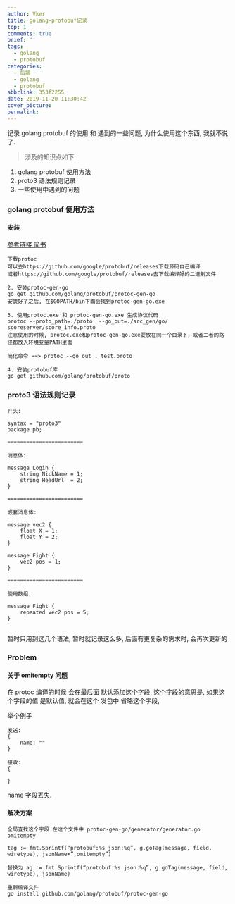 ```yaml
---
author: Vker
title: golang-protobuf记录
top: 1
comments: true
brief: ''
tags:
  - golang
  - protobuf
categories:
  - 后端
  - golang
  - protobuf
abbrlink: 353f2255
date: 2019-11-20 11:30:42
cover_picture:
permalink:
---
```


记录 golang protobuf 的使用 和 遇到的一些问题, 为什么使用这个东西, 我就不说了.

> 涉及的知识点如下:
1. golang protobuf 使用方法
2. proto3 语法规则记录
3. 一些使用中遇到的问题

<!-- more -->

### golang protobuf 使用方法

#### 安装
[参考链接 简书](https://www.jianshu.com/p/c1a29a099ab2)

```
下载protoc
可以去https://github.com/google/protobuf/releases下载源码自己编译
或者https://github.com/google/protobuf/releases去下载编译好的二进制文件

2. 安装protoc-gen-go
go get github.com/golang/protobuf/protoc-gen-go
安装好了之后, 在$GOPATH/bin下面会找到protoc-gen-go.exe

3. 使用protoc.exe 和 protoc-gen-go.exe 生成协议代码
protoc --proto_path=./proto  --go_out=./src_gen/go/    scoreserver/score_info.proto
注意使用的时候, protoc.exe和protoc-gen-go.exe要放在同一个目录下，或者二者的路径都放入环境变量PATH里面

简化命令 ==> protoc --go_out . test.proto

4. 安装protobuf库
go get github.com/golang/protobuf/proto
```
### proto3 语法规则记录

```
开头:

syntax = "proto3"
package pb;

========================

消息体:

message Login {
	string NickName = 1;
	string HeadUrl  = 2;
}

========================

嵌套消息体:

message vec2 {
	float X = 1;
	float Y = 2;
}

message Fight {
	vec2 pos = 1;
}

========================

使用数组:

message Fight {
	repeated vec2 pos = 5;
}
	
```

暂时只用到这几个语法, 暂时就记录这么多, 后面有更复杂的需求时, 会再次更新的

### Problem

#### 关于 omitempty 问题
在 protoc 编译的时候 会在最后面 默认添加这个字段, 这个字段的意思是, 如果这个字段的值 是默认值, 就会在这个 发包中 省略这个字段,

举个例子
```
发送:
{
	name: ""
}

接收: 
{

}
```

name 字段丢失.

#### 解决方案

```
全局查找这个字段 在这个文件中 protoc-gen-go/generator/generator.go
omitempty

tag := fmt.Sprintf(“protobuf:%s json:%q”, g.goTag(message, field, wiretype), jsonName+”,omitempty”)

替换为 ag := fmt.Sprintf(“protobuf:%s json:%q”, g.goTag(message, field, wiretype), jsonName)

重新编译文件
go install github.com/golang/protobuf/protoc-gen-go
```
